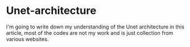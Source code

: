 # Unet-architecture
I'm going to write down my understanding of the Unet architecture in this article, most of the codes are not my work and is just collection from various websites. 
